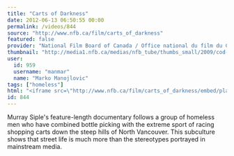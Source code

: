 ```yaml
---
title: "Carts of Darkness"
date: 2012-06-13 06:50:55 00:00
permalink: /videos/844
source: "http://www.nfb.ca/film/carts_of_darkness"
featured: false
provider: "National Film Board of Canada / Office national du film du Canada"
thumbnail: "http://media1.nfb.ca/medias/nfb_tube/thumbs_small/2009/cod-tv-small.jpg"
user:
  id: 959
  username: "manmar"
  name: "Marko Manojlovic"
tags: ["homeless"]
html: "<iframe src=\"http://www.nfb.ca/film/carts_of_darkness/embed/player\" width=\"530\" height=\"345\" ></iframe>"
id: 844
---
```


Murray Siple's feature-length documentary follows a group of homeless men who have combined bottle picking with the extreme sport of racing shopping carts down the steep hills of North Vancouver. This subculture shows that street life is much more than the stereotypes portrayed in mainstream media.